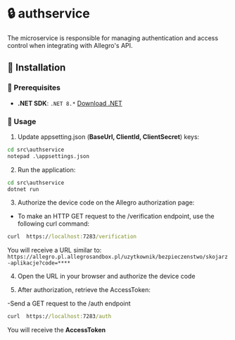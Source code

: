 # :lock: authservice
The microservice is responsible for managing authentication and access control when integrating with Allegro's API.

## :mechanical_leg: Installation
### :pushpin: Prerequisites

- **.NET SDK**: `.NET 8.*` [Download .NET](https://dotnet.microsoft.com/en-us/download/dotnet/8.0)

### 🔧 Usage
1. Update appsetting.json (**BaseUrl, ClientId, ClientSecret**) keys:
```cmd
cd src\authservice
notepad .\appsettings.json
```

2. Run the application:
```cmd
cd src\authservice
dotnet run
```
3. Authorize the device code on the Allegro authorization page:
- To make an HTTP GET request to the /verification endpoint, use the following curl command:

```cmd
curl  https://localhost:7283/verification
```

You will receive a URL similar to: `https://allegro.pl.allegrosandbox.pl/uzytkownik/bezpieczenstwo/skojarz-aplikacje?code=****`

4. Open the URL in your browser and authorize the device code 
 
5. After authorization, retrieve the AccessToken:

-Send a GET request to the /auth endpoint
```cmd
curl  https://localhost:7283/auth
```

You will receive the  **AccessToken**